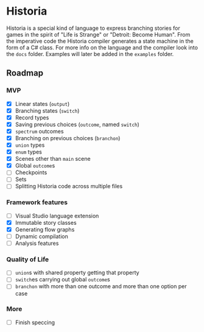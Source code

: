 # Historia
Historia is a special kind of language to express branching stories for games in the spirit of "Life is Strange" or "Detroit: Become Human". From the imperative code the Historia compiler generates a state machine in the form of a C# class. For more info on the language and the compiler look into the `docs` folder. Examples will later be added in the `examples` folder.

## Roadmap
### MVP
- [x] Linear states (`output`)
- [x] Branching states (`switch`)
- [x] Record types
- [x] Saving previous choices (`outcome`, named `switch`)
- [x] `spectrum` outcomes
- [x] Branching on previous choices (`branchon`)
- [x] `union` types
- [x] `enum` types
- [x] Scenes other than `main` scene
- [x] Global `outcome`s
- [ ] Checkpoints
- [ ] Sets
- [ ] Splitting Historia code across multiple files

### Framework features
- [ ] Visual Studio language extension
- [x] Immutable story classes
- [x] Generating flow graphs
- [ ] Dynamic compilation
- [ ] Analysis features

### Quality of Life
- [ ] `union`s with shared property getting that property
- [ ] `switch`es carrying out global `outcome`s
- [ ] `branchon` with more than one outcome and more than one option per case

### More
- [ ] Finish speccing
